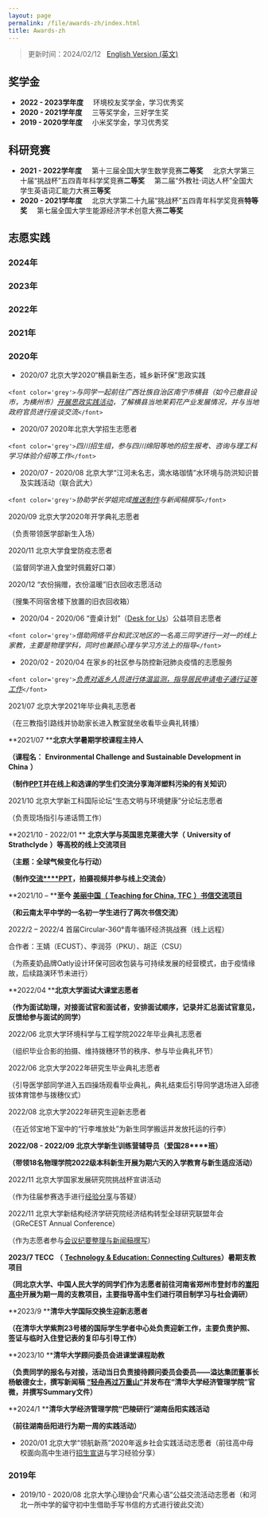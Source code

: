 ```yaml
---
layout: page
permalink: /file/awards-zh/index.html
title: Awards-zh
---
```

> 更新时间：2024/02/12 &nbsp; [English Version (英文)](https://charlie-pku.github.io/awards/)

## 奖学金

- **2022 - 2023学年度** &nbsp; &nbsp; 环境校友奖学金，学习优秀奖
- **2020 - 2021学年度**	&nbsp; &nbsp; 三等奖学金，三好学生奖
- **2019 - 2020学年度** &nbsp; &nbsp; 小米奖学金，学习优秀奖

## 科研竞赛

- **2021 - 2022学年度**
  &nbsp; &nbsp; 第十三届全国大学生数学竞赛**二等奖**
  &nbsp; &nbsp; 北京大学第三十届“挑战杯”五四青年科学奖竞赛**二等奖**
  &nbsp; &nbsp; 第二届“外教社·词达人杯”全国大学生英语词汇能力大赛**三等奖**
- **2020 - 2021学年度**
  &nbsp; &nbsp; 北京大学第二十九届“挑战杯”五四青年科学奖竞赛**特等奖**
  &nbsp; &nbsp; 第七届全国大学生能源经济学术创意大赛**二等奖**

## 志愿实践

### **2024年**

### **2023年**

### **2022年**

### **2021年**

### **2020年**

- 2020/07
  北京大学2020“横县新生态，城乡新环保”思政实践

`<font color='grey'>`*与同学一起前往广西壮族自治区南宁市横县（如今已撤县设市，为横州市）[开展思政实践活动](https://mp.weixin.qq.com/s/C8rVni1sRsLsL7HE-ZQHAg)，了解横县当地茉莉花产业发展情况，并与当地政府官员进行座谈交流*`</font>`

- 2020/07
  2020年北京大学招生志愿者

`<font color='grey'>`*四川招生组，参与四川绵阳等地的招生报考、咨询与理工科学习体验介绍等工作*`</font>`

- 2020/07 - 2020/08
  北京大学“江河未名志，滴水珞珈情”水环境与防洪知识普及实践活动（联合武大）

`<font color='grey'>`*协助学长学姐完成[推送制作](https://mp.weixin.qq.com/s/66te9_0c926UWK142_A_AA)与新闻稿撰写*`</font>`

2020/09                                   北京大学2020年开学典礼志愿者

（负责带领医学部新生入场）

2020/11                                   北京大学食堂防疫志愿者

（监督同学进入食堂时佩戴好口罩）

2020/12                                   “衣份捐赠，衣份温暖”旧衣回收志愿活动

（搜集不同宿舍楼下放置的旧衣回收箱）

- 2020/04 - 2020/06
  “壹桌计划”（[Desk for Us](https://mp.weixin.qq.com/s?__biz=MzIwMDMyNzg0MQ==&mid=2247483656&idx=1&sn=09bcac4e8357558136f0ae782bf52875&chksm=96ff96c6a1881fd0a062084e52df2b93e7d570e51574669a1134ed278b8987ca5a52d8f69248&scene=126&sessionid=0&clicktime=1637426470&ascene=3&devicetype=iOS15.0.2&version=1800102c&nettype=WIFI&abtest_cookie=AAACAA%3D%3D&lang=en&fontScale=106&exportkey=A88vzCWQNTlA2OilXYLnFUU%3D&pass_ticket=ytdV%2F1D5pH866XF6o0GUHkGfnIK8v2tTDoBan%2B2ow%2FKKcJKoVloNnCdlXx%2FeJJ4K&wx_header=1)）公益项目志愿者

`<font color='grey'>`*借助网络平台和武汉地区的一名高三同学进行一对一的线上家教，主要是物理学科，同时也兼顾心理与学习方法上的指导*`</font>`

- 2020/02 - 2020/04
  在家乡的社区参与防控新冠肺炎疫情的志愿服务

`<font color='grey'>`*[负责对返乡人员进行体温监测，指导居民申请电子通行证等工作](https://mp.weixin.qq.com/s/Zu_keP_rvzx7Qgpm6Or4cw)*`</font>`

2021/07                                   北京大学2021年毕业典礼志愿者

（在三教指引路线并协助家长进入教室就坐收看毕业典礼转播）

**2021/07                                   ****北京大学暑期学校课程主持人**

 **（课程名：**  **Environmental Challenge and Sustainable Development in China** **）**

**（制作**[**PPT**](https://pan.baidu.com/s/1bENcwK3YfsmH3fZTBTFjxg)**并在线上和选课的学生们交流分享海洋塑料污染的有关知识）**

2021/10                                   北京大学新工科国际论坛“生态文明与环境健康”分论坛志愿者

（负责现场指引与递话筒工作）

**2021/10 - 2022/01                   ** **北京大学与英国思克莱德大学（**  **University of Strathclyde** **）等高校的线上交流项目**

**（主题：全球气候变化与行动）**

**（制作**[**交流****PPT**](https://pan.baidu.com/s/13WOL3XQKEr7WOKn_-fMT-g)**，拍摄视频并参与线上交流会）**

**2021/10 – ****至今**                       [ **美丽中国（**  **Teaching for China, TFC** **）书信交流项目**](https://mp.weixin.qq.com/s/ulsGdiV1xbxV3UryFmSzow)

**（和云南太平中学的一名初一学生进行了两次书信交流）**

2022/2 – 2022/4                       首届Circular-360°青年循环经济挑战赛（线上远程）

合作者：王婧（ECUST）、李润芬（PKU）、胡正（CSU）

（为燕麦奶品牌Oatly设计环保可回收包装与可持续发展的经营模式，由于疫情缘故，后续路演环节未进行）

**2022/04                                   ****北京大学面试大课堂志愿者**

**（作为面试助理，对接面试官和面试者，安排面试顺序，记录并汇总面试官意见，反馈给参与面试的同学）**

2022/06                                   北京大学环境科学与工程学院2022年毕业典礼志愿者

（组织毕业合影的拍摄、维持拨穗环节的秩序、参与毕业典礼环节）

2022/06                                   北京大学2022年研究生毕业典礼志愿者

（引导医学部同学进入五四操场观看毕业典礼，典礼结束后引导同学退场进入邱德拔体育馆参与拨穗仪式）

2022/08                                   北京大学2022年研究生迎新志愿者

（在近邻宝地下室中的“行李堆放处”为新生同学搬运并发放托运的行李）

**2022/08 - 2022/09                   ****北京大学新生训练营辅导员（爱国****28****班）**

**（带领****18****名物理学院****2022****级本科新生开展为期六天的入学教育与新生适应活动）**

2022/11                                   北京大学国家发展研究院挑战杯宣讲活动

（作为往届参赛选手进行[经验分享](https://pan.baidu.com/s/1fPnMoKg1OryA_Dkt1GXB2g)与答疑）

2022/11                                   北京大学新结构经济学研究院经济结构转型全球研究联盟年会（GReCEST Annual
Conference）

（作为志愿者参与[会议纪要整理与新闻稿撰写](https://pan.baidu.com/s/1pKvWvJ4-Gb3evSE6dQCL5Q)）

 **2023/7                                     TECC**  **（** [**Technology & Education: Connecting
Cultures**]()**）暑期支教项目**

**（同北京大学、中国人民大学的同学们作为志愿者前往河南省郑州市登封市的**[**嵩阳高中**](https://mp.weixin.qq.com/s?__biz=MzI0Mjc0NzgzMw==&mid=2247527099&idx=1&sn=a6f513b05bf7e61fdfd3fc8742c1a340&chksm=e975ba6dde02337bd1ffc294911f07279b64a6d4d8c4ef7c1f8d077e0bd863196abd753cc9c4&scene=126&sessionid=1690979056#rd)**开展为期一周的支教项目，主要指导高中生们进行项目制学习与社会调研）**

**2023/9                                     ****清华大学国际交换生迎新志愿者**

**（在清华大学紫荆****23****号楼的国际学生学者中心处负责迎新工作，主要负责护照、签证与临时入住登记表的复印与引导工作）**

**2023/10                                   ****清华大学顾问委员会进课堂课程助教**

 **（负责同学的报名与对接，活动当日负责接待顾问委员会委员——溢达集团董事长杨敏德女士，撰写新闻稿** [**“轻舟再过万重山”**](https://mp.weixin.qq.com/s/Q43RjWYnXynE8RJEykgUrg)**并发布在“清华大学经济管理学院”官微，并撰写****Summary****文件）**

**2024/1                                     ****清华大学经济管理学院“巴陵研行”湖南岳阳实践活动**

**（前往湖南岳阳进行为期一周的实践活动）**

- 2020/01
  北京大学“领航新燕”2020年返乡社会实践活动志愿者（前往高中母校面向高中生进行[招生宣讲](https://pan.baidu.com/s/1RrpWw5qBnEwTWXGK8BKxTw)与学习经验分享）

### **2019年**

- 2019/10 - 2020/08
  北京大学心理协会“尺素心语”公益交流活动志愿者（和河北一所中学的留守初中生借助手写书信的方式进行彼此交流）
